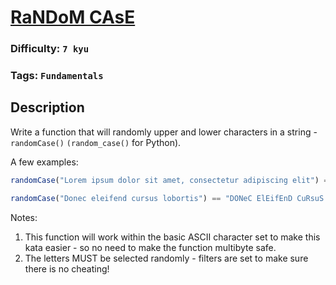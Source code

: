# [RaNDoM CAsE](https://www.codewars.com/kata/57073869924f34185100036d)

### Difficulty: `7 kyu`

### Tags: `Fundamentals`

## Description

Write a function that will randomly upper and lower characters in a string - `randomCase()` `(random_case()` for Python).

A few examples:

```js
randomCase("Lorem ipsum dolor sit amet, consectetur adipiscing elit") == "lOReM ipSum DOloR SiT AmeT, cOnsEcTEtuR aDiPiSciNG eLIt"

randomCase("Donec eleifend cursus lobortis") == "DONeC ElEifEnD CuRsuS LoBoRTIs"
```

Notes:

1. This function will work within the basic ASCII character set to make this kata easier - so no need to make the function multibyte safe.
2. The letters MUST be selected randomly - filters are set to make sure there is no cheating!

